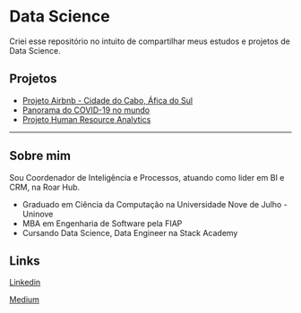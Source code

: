 # Data Science

Criei esse repositório no intuito de compartilhar meus estudos e projetos de Data Science.

## Projetos

* [Projeto Airbnb - Cidade do Cabo, Áfica do Sul](https://github.com/JefersonSMAlmeida/data_science/blob/main/Cidade_do_Cabo_Analisando_os_Dados_do_Airbnb.ipynb)
* [Panorama do COVID-19 no mundo](https://github.com/JefersonSMAlmeida/portifolio_data_science/blob/main/Panorama_do_COVID_19_no_Brasil_e_no_Mundo.ipynb)
* [Projeto Human Resource Analytics](https://github.com/JefersonSMAlmeida/portifolio_dados/tree/main/Human%20Resource%20Analytics)

---------------------------------------------------------------------------------------------------------------------------------------------------

## Sobre mim
Sou Coordenador de Inteligência e Processos, atuando como lider em BI e CRM, na Roar Hub.
* Graduado em Ciência da Computação na Universidade Nove de Julho - Uninove
* MBA em Engenharia de Software pela FIAP
* Cursando Data Science, Data Engineer na Stack Academy

## Links
[Linkedin](https://www.linkedin.com/in/jeferson-dos-santos-de-melo-almeida-192101a3/)

[Medium](https://medium.com/@jefersonalmeida_81476)
